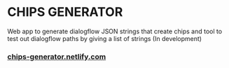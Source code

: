<h1> CHIPS GENERATOR </h1>
Web app to generate dialogflow JSON strings that create chips and tool to test out dialogflow paths by giving a list of strings (In development)
<h3> <a href="https://chips-generator.netlify.com/home">chips-generator.netlify.com</a></h3>
